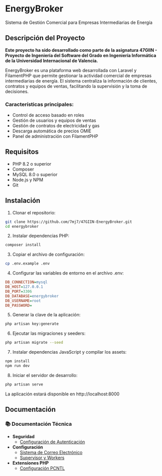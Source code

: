 # EnergyBroker

Sistema de Gestión Comercial para Empresas Intermediarias de Energía

## Descripción del Proyecto

**Este proyecto ha sido desarrollado como parte de la asignatura 47GIIN - Proyecto de Ingeniería del Software del Grado en Ingeniería Informática de la Universidad Internacional de Valencia.**

EnergyBroker es una plataforma web desarrollada con Laravel y FilamentPHP que permite gestionar la actividad comercial de empresas intermediarias de energía. El sistema centraliza la información de clientes, contratos y equipos de ventas, facilitando la supervisión y la toma de decisiones.

### Características principales:

- Control de acceso basado en roles
- Gestión de usuarios y equipos de ventas 
- Gestión de contratos de electricidad y gas
- Descarga automática de precios OMIE
- Panel de administración con FilamentPHP

## Requisitos

- PHP 8.2 o superior
- Composer
- MySQL 8.0 o superior
- Node.js y NPM
- Git

## Instalación

1. Clonar el repositorio:
```bash
git clone https://github.com/7mj7/47GIIN-EnergyBroker.git
cd energybroker
```

2. Instalar dependencias PHP:
```bash
composer install
```

3. Copiar el archivo de configuración:
```bash
cp .env.example .env
```

4. Configurar las variables de entorno en el archivo .env:
```ini
DB_CONNECTION=mysql
DB_HOST=127.0.0.1
DB_PORT=3306
DB_DATABASE=energybroker
DB_USERNAME=root
DB_PASSWORD=
```

5. Generar la clave de la aplicación:
```bash
php artisan key:generate
```

6. Ejecutar las migraciones y seeders:
```bash
php artisan migrate --seed
```

7. Instalar dependencias JavaScript y compilar los assets:
```bash
npm install
npm run dev
```

8. Iniciar el servidor de desarrollo:
```bash
php artisan serve
```

La aplicación estará disponible en http://localhost:8000

## Documentación

### 📚 Documentación Técnica
- **Seguridad**
  - [Configuración de Autenticación](docs/technical/security/authentication.md)
- **Configuración**
  - [Sistema de Correo Electrónico](docs/technical/email-configuration.md)
  - [Supervisor y Workers](docs/technical/supervisor-setup.md)
- **Extensiones PHP**
  - [Configuración PCNTL](docs/technical/extensions/pcntl.md)